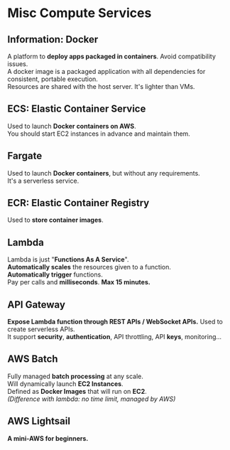 # Misc Compute Services

## Information: Docker

A platform to **deploy apps packaged in containers**. Avoid compatibility issues.  
A docker image is a packaged application with all dependencies for consistent, portable execution.  
Resources are shared with the host server. It's lighter than VMs.

## ECS: Elastic Container Service

Used to launch **Docker containers on AWS**.  
You should start EC2 instances in advance and maintain them.

## Fargate

Used to launch **Docker containers**, but without any requirements.  
It's a serverless service.

## ECR: Elastic Container Registry

Used to **store container images**.

## Lambda

Lambda is just "**Functions As A Service**".  
**Automatically scales** the resources given to a function.  
**Automatically trigger** functions.  
Pay per calls and **milliseconds**. **Max 15 minutes.**

## API Gateway

**Expose Lambda function through REST APIs / WebSocket APIs.** Used to create serverless APIs.  
It support **security**, **authentication**, API throttling, API **keys**, monitoring...

## AWS Batch

Fully managed **batch processing** at any scale.  
Will dynamically launch **EC2 Instances**.  
Defined as **Docker Images** that will run on **EC2**.  
*(Difference with lambda: no time limit, managed by AWS)*

## AWS Lightsail

**A mini-AWS for beginners.**


